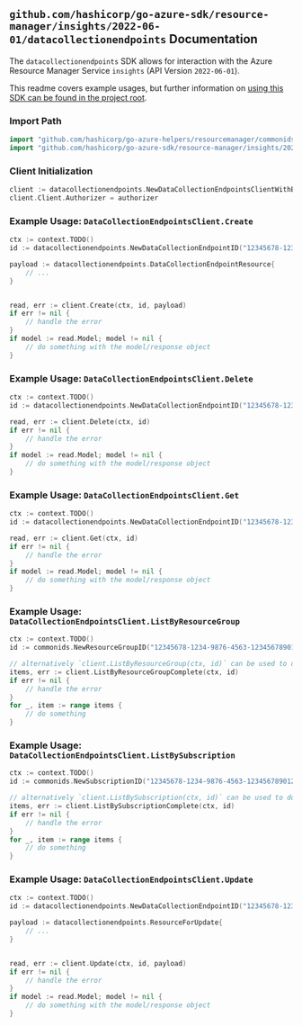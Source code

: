 
## `github.com/hashicorp/go-azure-sdk/resource-manager/insights/2022-06-01/datacollectionendpoints` Documentation

The `datacollectionendpoints` SDK allows for interaction with the Azure Resource Manager Service `insights` (API Version `2022-06-01`).

This readme covers example usages, but further information on [using this SDK can be found in the project root](https://github.com/hashicorp/go-azure-sdk/tree/main/docs).

### Import Path

```go
import "github.com/hashicorp/go-azure-helpers/resourcemanager/commonids"
import "github.com/hashicorp/go-azure-sdk/resource-manager/insights/2022-06-01/datacollectionendpoints"
```


### Client Initialization

```go
client := datacollectionendpoints.NewDataCollectionEndpointsClientWithBaseURI("https://management.azure.com")
client.Client.Authorizer = authorizer
```


### Example Usage: `DataCollectionEndpointsClient.Create`

```go
ctx := context.TODO()
id := datacollectionendpoints.NewDataCollectionEndpointID("12345678-1234-9876-4563-123456789012", "example-resource-group", "dataCollectionEndpointValue")

payload := datacollectionendpoints.DataCollectionEndpointResource{
	// ...
}


read, err := client.Create(ctx, id, payload)
if err != nil {
	// handle the error
}
if model := read.Model; model != nil {
	// do something with the model/response object
}
```


### Example Usage: `DataCollectionEndpointsClient.Delete`

```go
ctx := context.TODO()
id := datacollectionendpoints.NewDataCollectionEndpointID("12345678-1234-9876-4563-123456789012", "example-resource-group", "dataCollectionEndpointValue")

read, err := client.Delete(ctx, id)
if err != nil {
	// handle the error
}
if model := read.Model; model != nil {
	// do something with the model/response object
}
```


### Example Usage: `DataCollectionEndpointsClient.Get`

```go
ctx := context.TODO()
id := datacollectionendpoints.NewDataCollectionEndpointID("12345678-1234-9876-4563-123456789012", "example-resource-group", "dataCollectionEndpointValue")

read, err := client.Get(ctx, id)
if err != nil {
	// handle the error
}
if model := read.Model; model != nil {
	// do something with the model/response object
}
```


### Example Usage: `DataCollectionEndpointsClient.ListByResourceGroup`

```go
ctx := context.TODO()
id := commonids.NewResourceGroupID("12345678-1234-9876-4563-123456789012", "example-resource-group")

// alternatively `client.ListByResourceGroup(ctx, id)` can be used to do batched pagination
items, err := client.ListByResourceGroupComplete(ctx, id)
if err != nil {
	// handle the error
}
for _, item := range items {
	// do something
}
```


### Example Usage: `DataCollectionEndpointsClient.ListBySubscription`

```go
ctx := context.TODO()
id := commonids.NewSubscriptionID("12345678-1234-9876-4563-123456789012")

// alternatively `client.ListBySubscription(ctx, id)` can be used to do batched pagination
items, err := client.ListBySubscriptionComplete(ctx, id)
if err != nil {
	// handle the error
}
for _, item := range items {
	// do something
}
```


### Example Usage: `DataCollectionEndpointsClient.Update`

```go
ctx := context.TODO()
id := datacollectionendpoints.NewDataCollectionEndpointID("12345678-1234-9876-4563-123456789012", "example-resource-group", "dataCollectionEndpointValue")

payload := datacollectionendpoints.ResourceForUpdate{
	// ...
}


read, err := client.Update(ctx, id, payload)
if err != nil {
	// handle the error
}
if model := read.Model; model != nil {
	// do something with the model/response object
}
```

